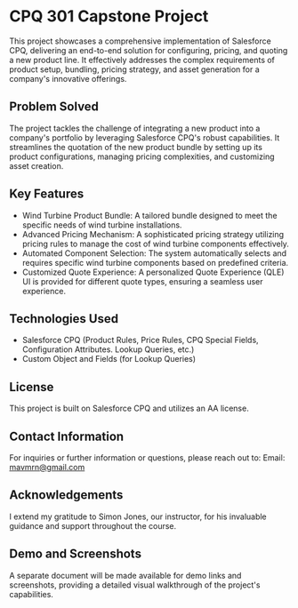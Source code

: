 # CPQ 301 Capstone Project

This project showcases a comprehensive implementation of Salesforce CPQ, delivering an end-to-end solution for configuring, pricing, and quoting a new product line. It effectively addresses the complex requirements of product setup, bundling, pricing strategy, and asset generation for a company's innovative offerings.

## Problem Solved

The project tackles the challenge of integrating a new product into a company's portfolio by leveraging Salesforce CPQ's robust capabilities. It streamlines the quotation of the new product bundle by setting up its product configurations, managing pricing complexities, and customizing asset creation.

## Key Features
- Wind Turbine Product Bundle: A tailored bundle designed to meet the specific needs of wind turbine installations.
- Advanced Pricing Mechanism: A sophisticated pricing strategy utilizing pricing rules to manage the cost of wind turbine components effectively.
- Automated Component Selection: The system automatically selects and requires specific wind turbine components based on predefined criteria.
- Customized Quote Experience: A personalized Quote Experience (QLE) UI is provided for different quote types, ensuring a seamless user experience.

## Technologies Used
- Salesforce CPQ (Product Rules, Price Rules, CPQ Special Fields, Configuration Attributes. Lookup Queries, etc.)
- Custom Object and Fields (for Lookup Queries)

## License
This project is built on Salesforce CPQ and utilizes an AA license.

## Contact Information
For inquiries or further information or questions, please reach out to:
Email: mavmrn@gmail.com

## Acknowledgements
I extend my gratitude to Simon Jones, our instructor, for his invaluable guidance and support throughout the course.

## Demo and Screenshots
A separate document will be made available for demo links and screenshots, providing a detailed visual walkthrough of the project's capabilities.
